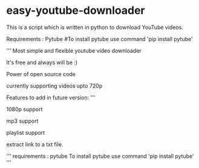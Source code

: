 # easy-youtube-downloader



This is a script which is written in python to download YouTube videos.



Requirements : Pytube #To install pytube use command 'pip install pytube'




''' 
Most simple and flexible youtube video downloader




It's free and always will be :)




Power of open source code




currently supporting videos upto 720p





Features to add in future version:
'''

1080p support


mp3 support



playlist support



extract link to a txt file.



'''
requirements : pytube
To install pytube use command 'pip install pytube'
'''

